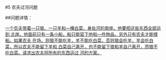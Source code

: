 #5 农夫过河问题

##问题详情：

[一个农夫带着—只狼、一只羊和—棵白菜，身处河的南岸。他要把这些东西全部运到
北岸。他面前只有一条小船，船只能容下他和—件物品，另外只有农夫才能撑船。如果农夫
在场，则狼不能吃羊，羊不能吃白菜，否则狼会吃羊，羊会吃白菜，所以农夫不能留下羊和
白菜自己离开，也不能留下狼和羊自己离开，而狼不吃白菜。请求出农夫将所有的东西运过
河的方案。](https://www.zhihu.com/question/29968331/answer/46279885)